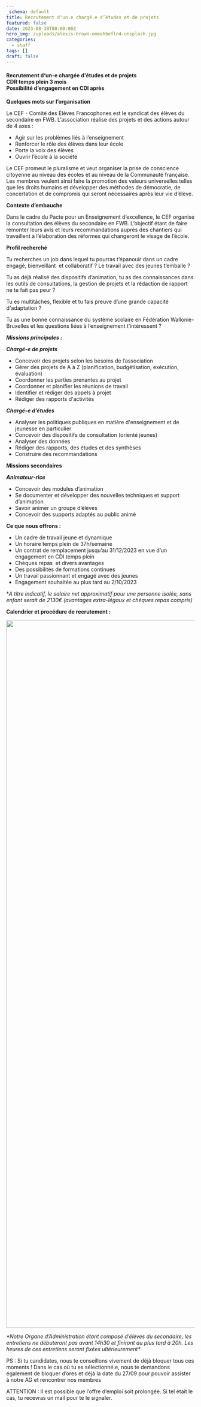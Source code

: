 ```yaml
---
_schema: default
title: Recrutement d'un.e chargé.e d’études et de projets
featured: false
date: 2023-08-30T00:00:00Z
hero_img: /uploads/alexis-brown-omeahbefln4-unsplash.jpg
categories:
  - staff
tags: []
draft: false
---
```

#### **Recrutement d‘un-e chargée d'études et de projets<br>CDR temps plein 3 mois<br>Possibilité d’engagement en CDI après**

**Quelques mots sur l’organisation**

Le CEF - Comité des Élèves Francophones est le syndicat des élèves du secondaire en FWB. L’association réalise des projets et des actions autour de 4 axes :&nbsp;

* Agir sur les problèmes liés à l’enseignement
* Renforcer le rôle des élèves dans leur école
* Porte la voix des élèves
* Ouvrir l’école à la société

Le CEF promeut le pluralisme et veut organiser la prise de conscience citoyenne au niveau des écoles et au niveau de la Communauté française. Les membres veulent ainsi faire la promotion des valeurs universelles telles que les droits humains et développer des méthodes de démocratie, de concertation et de compromis qui seront nécessaires après leur vie d’élève.

**Contexte d’embauche**

Dans le cadre du Pacte pour un Enseignement d’excellence, le CEF organise la consultation des élèves du secondaire en FWB. L’objectif étant de faire remonter leurs avis et leurs recommandations auprès des chantiers qui travaillent à l’élaboration des réformes qui changeront le visage de l’école.

**Profil recherché**

Tu recherches un job dans lequel tu pourras t’épanouir dans un cadre engagé, bienveillant&nbsp; et collaboratif ? Le travail avec des jeunes t’emballe ?

Tu as déjà réalisé des dispositifs d’animation, tu as des connaissances dans les outils de consultations, la gestion de projets et la rédaction de rapport ne te fait pas peur ?

Tu es multitâches, flexible et tu fais preuve d’une grande capacité d'adaptation ?

Tu as une bonne connaissance du système scolaire en Fédération Wallonie-Bruxelles et les questions liées à l’enseignement t’intéressent ?

***Missions principales :***

***Chargé-e de projets***

* Concevoir des projets selon les besoins de l’association
* Gérer des projets de A à Z (planification, budgétisation, exécution, évaluation)
* Coordonner les parties prenantes au projet
* Coordonner et planifier les réunions de travail
* Identifier et rédiger des appels à projet
* Rédiger des rapports d'activités

***Chargé-e d’études***

* Analyser les politiques publiques en matière d'enseignement et de jeunesse en particulier
* Concevoir des dispositifs de consultation (orienté jeunes)
* Analyser des données
* Rédiger des rapports, des études et des synthèses
* Construire des recommandations

**Missions secondaires**

***Animateur-rice&nbsp;***

* Concevoir des modules d’animation
* Se documenter et développer des nouvelles techniques et support d’animation
* Savoir animer un groupe d’élèves
* Concevoir des supports adaptés au public animé

**Ce que nous offrons :&nbsp;**

* Un cadre de travail jeune et dynamique
* Un horaire temps plein de 37h/semaine
* Un contrat de remplacement jusqu’au 31/12/2023 en vue d’un engagement en CDI temps plein&nbsp;
* Chèques repas&nbsp; et divers avantages
* Des possibilités de formations continues
* Un travail passionnant et engagé avec des jeunes
* Engagement souhaitée au plus tard au 2/10/2023

\**A titre indicatif, le salaire net approximatif pour une personne isolée, sans enfant serait de 2130€ (avantages extra-légaux et chèques repas compris)&nbsp;*

**Calendrier et procédure de recrutement :&nbsp;**

<img width="2480" height="1890" src="/uploads/calendrier-offres.jpg" />

*\*Notre Organe d’Administration étant composé d’élèves du secondaire, les entretiens ne débuteront pas avant 14h30 et finiront au plus tard à 20h. Les heures de ces entretiens seront fixées ultérieurement\**

PS : Si tu candidates, nous te conseillons vivement de déjà bloquer tous ces moments ! Dans le cas où tu es sélectionné.e, nous te demandons également de bloquer d’ores et déjà la date du 27/09 pour pouvoir assister à notre AG et rencontrer nos membres&nbsp;

ATTENTION : Il est possible que l’offre d’emploi soit prolongée. Si tel était le cas, tu recevras un mail pour te le signaler.